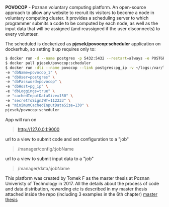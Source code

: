 **POVOCOP** - Poznan voluntary computing platform.
An open-source approach to allow any website to recruit its visitors to become a node in voluntary computing cluster. It provides a scheduling server to which programmer submits a code to be computed by each node, as well as the input data that will be assigned (and reassigned if the user disconnects) to every volunteer.

The scheduled is dockerized as **pjesek/povocop:scheduler** application on dockerhub, so setting it up requires only to:
```sh  
$ docker run -d --name postgres -p 5432:5432 --restart=always -e POSTGRES_DB=povocop_1 -e POSTGRES_PASSWORD=povocop -v /data/postgresql/data:/var/lib/postgresql/data postgres:9.4
$ docker pull pjesek/povocop:scheduler
$ docker run -dti --name povocop --link postgres:pg_ip -v ~/logs:/var/logs -p 9000:9000 \
-e "dbName=povocop_1" \
-e "dbUser=postgres" \
-e "dbPassword=povocop" \
-e "dbHost=pg_ip" \
-e "dbLoggings=true" \
-e "cachedInputDataSize=150" \
-e "secretToSignJWT=112233" \
-e "minimumCachedInputDataSize=130" \
pjesek/povocop:scheduler
```
App will run on
>http://127.0.0.1:9000

url to a view to submit code and set configuration to a "job"
>/manager/config/:jobName

url to a view to submit input data to a "job"
>/manager/data/:jobName


This platform was created by Tomek F as the master thesis at Poznan Univeristy of Technology in 2017.
All the details about the process of code and data distribution, rewarding etc is described in my master thesis attached inside the repo
(including 3 examples in the 6th chapter) [master thesis](https://github.com/Vatras/povocop/blob/master/Master_thesis.pdf)



<!-- >TODO:   
>[x] Write simple express server in ES5  
>[x] Write simple frontend - PI calculating  
>[x] nodejs receive cpu num and sends computation to particular nodes  
>[x] Make result to get to nodejs  
>[x] Set up postgres - column with user, results  
>[x] Make result to persist in database  
>[x] set up endpoints to get results from postgres  
>[x] input data - range or incremental - also in postgres  
>[x] input data - computation config  
>[x] input data having add methods, delete all and browsing all already created  
>[x] add separate tab for browsing and adding new data  
>[x] input data and config given to clients  
>[x]  every post make to .ajax() to encode it  
>[x] implement loading bar to wait on inputdata to be saved to db  
>[x] code in configuration  
>[x] code to be send after user connects  
>[x] config to be changed after altering it in db  
>[x] getting input data (not assigned) from DB and send it to users - field to which worker goes  
>[x] reassigning verification and inputData  
>[x] cache update after having only minimumCachedInputDataSize inputs  
>[x] optionally provide the last approved result in config and onConfig invoke on every new (default: no)  
>[x] programmistic config change should optionally terminate the workers  
>[ ] find out why connectedInputData is null  
>[ ] sending random pendingVerifies  
>[ ] if redundancyFactor == 1 and rejected - make a double verification  
>[ ] result browsing and sorting it by inputData_id - showing them public  
>[x] Disconnect events handling  
>[x] Redundancy factor - socket id usage? mac adress usage?  
>[ ] browser plugin refactor  
>[x] permit user to connect from different tabs  
>[ ] intensity of computation - CPU usage selection  
>[x] tracking user's performance: a CPU number test  
>[ ] tracking user's performance, adaptive scheduling - track avarage time of staying connected  
>[ ] also track avarage time for whole job and compare users time with  
>[ ] db replication and failover  
>[ ] own input Data as array  
>[ ] add a field in results - from which domain was the result produced (from header in sockets)  
>[ ] function to generate custom inputData  
>[x] submission of computation code as a service, not file  
>[ ] validation of submitted code  
>[ ] frontend for browsing results  
>[ ] Genetic algorithm  
>[ ] Colony optimization  
>[ ] Brute force search  
>[ ] Monte Carlo simulation  
>[x] Giving points for computation - JWT and results save with username  
>[ ] set up docker-compose  
>[ ] securing management and results enpoints with JWT  
>[ ] check if sequelize prevents sql injection  
>[ ] documentation + examples based on created algs  
>[ ] timeouts on on results computation and on validating results  
>[ ] code minification on config change  
>[ ] highlight textareas  
>[ ] csses  
>[ ] saving showCustomFunctionField  
>[ ] validation - if user has redundancy factor but no onValidate - warn etc.  
>[ ] best users rank - cache 10th result and if any bigger then update rank?  
>[ ] protect results verifies to not be sent duplicated by same ip (even generate another uuid for each one)  
>[ ] prevent inputData loss after server goes down.  
>[ ] freeze dependencies versions in package.json  
>[ ] user can sent back only status and uuid, without result or input data
-->